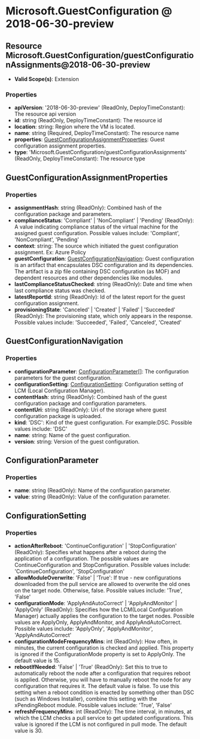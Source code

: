 # Microsoft.GuestConfiguration @ 2018-06-30-preview

## Resource Microsoft.GuestConfiguration/guestConfigurationAssignments@2018-06-30-preview
* **Valid Scope(s)**: Extension
### Properties
* **apiVersion**: '2018-06-30-preview' (ReadOnly, DeployTimeConstant): The resource api version
* **id**: string (ReadOnly, DeployTimeConstant): The resource id
* **location**: string: Region where the VM is located.
* **name**: string (Required, DeployTimeConstant): The resource name
* **properties**: [GuestConfigurationAssignmentProperties](#guestconfigurationassignmentproperties): Guest configuration assignment properties.
* **type**: 'Microsoft.GuestConfiguration/guestConfigurationAssignments' (ReadOnly, DeployTimeConstant): The resource type

## GuestConfigurationAssignmentProperties
### Properties
* **assignmentHash**: string (ReadOnly): Combined hash of the configuration package and parameters.
* **complianceStatus**: 'Compliant' | 'NonCompliant' | 'Pending' (ReadOnly): A value indicating compliance status of the virtual machine for the assigned guest configuration. Possible values include: 'Compliant', 'NonCompliant', 'Pending'
* **context**: string: The source which initiated the guest configuration assignment. Ex: Azure Policy
* **guestConfiguration**: [GuestConfigurationNavigation](#guestconfigurationnavigation): Guest configuration is an artifact that encapsulates DSC configuration and its dependencies. The artifact is a zip file containing DSC configuration (as MOF) and dependent resources and other dependencies like modules.
* **lastComplianceStatusChecked**: string (ReadOnly): Date and time when last compliance status was checked.
* **latestReportId**: string (ReadOnly): Id of the latest report for the guest configuration assignment.
* **provisioningState**: 'Canceled' | 'Created' | 'Failed' | 'Succeeded' (ReadOnly): The provisioning state, which only appears in the response. Possible values include: 'Succeeded', 'Failed', 'Canceled', 'Created'

## GuestConfigurationNavigation
### Properties
* **configurationParameter**: [ConfigurationParameter](#configurationparameter)[]: The configuration parameters for the guest configuration.
* **configurationSetting**: [ConfigurationSetting](#configurationsetting): Configuration setting of LCM (Local Configuration Manager).
* **contentHash**: string (ReadOnly): Combined hash of the guest configuration package and configuration parameters.
* **contentUri**: string (ReadOnly): Uri of the storage where guest configuration package is uploaded.
* **kind**: 'DSC': Kind of the guest configuration. For example:DSC. Possible values include: 'DSC'
* **name**: string: Name of the guest configuration.
* **version**: string: Version of the guest configuration.

## ConfigurationParameter
### Properties
* **name**: string (ReadOnly): Name of the configuration parameter.
* **value**: string (ReadOnly): Value of the configuration parameter.

## ConfigurationSetting
### Properties
* **actionAfterReboot**: 'ContinueConfiguration' | 'StopConfiguration' (ReadOnly): Specifies what happens after a reboot during the application of a configuration. The possible values are ContinueConfiguration and StopConfiguration. Possible values include: 'ContinueConfiguration', 'StopConfiguration'
* **allowModuleOverwrite**: 'False' | 'True': If true - new configurations downloaded from the pull service are allowed to overwrite the old ones on the target node. Otherwise, false. Possible values include: 'True', 'False'
* **configurationMode**: 'ApplyAndAutoCorrect' | 'ApplyAndMonitor' | 'ApplyOnly' (ReadOnly): Specifies how the LCM(Local Configuration Manager) actually applies the configuration to the target nodes. Possible values are ApplyOnly, ApplyAndMonitor, and ApplyAndAutoCorrect. Possible values include: 'ApplyOnly', 'ApplyAndMonitor', 'ApplyAndAutoCorrect'
* **configurationModeFrequencyMins**: int (ReadOnly): How often, in minutes, the current configuration is checked and applied. This property is ignored if the ConfigurationMode property is set to ApplyOnly. The default value is 15.
* **rebootIfNeeded**: 'False' | 'True' (ReadOnly): Set this to true to automatically reboot the node after a configuration that requires reboot is applied. Otherwise, you will have to manually reboot the node for any configuration that requires it. The default value is false. To use this setting when a reboot condition is enacted by something other than DSC (such as Windows Installer), combine this setting with the xPendingReboot module. Possible values include: 'True', 'False'
* **refreshFrequencyMins**: int (ReadOnly): The time interval, in minutes, at which the LCM checks a pull service to get updated configurations. This value is ignored if the LCM is not configured in pull mode. The default value is 30.

